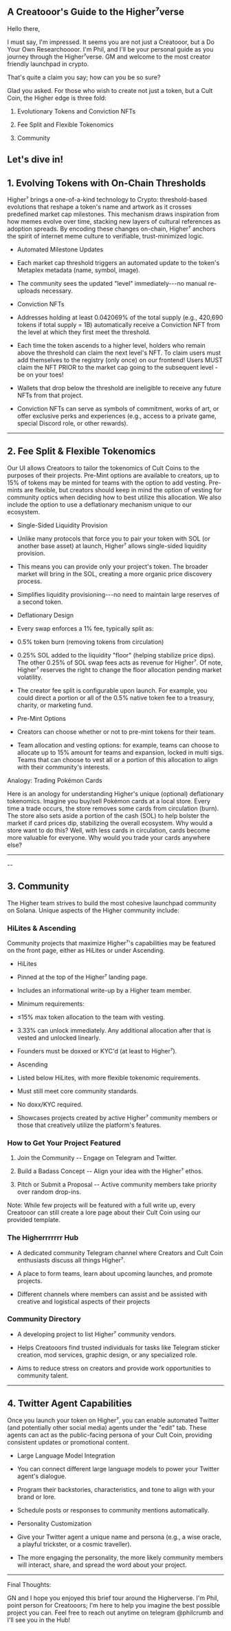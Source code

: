 A Creatooor's Guide to the Higher⁷verse 
----------------------------------------

Hello there,

I must say, I'm impressed. It seems you are not just a Creatooor, but a Do Your Own Researchoooor. I'm Phil, and I'll be your personal guide as you journey through the Higher⁷verse. GM and welcome to the most creator friendly launchpad in crypto.

That's quite a claim you say; how can you be so sure?

Glad you asked. For those who wish to create not just a token, but a Cult Coin, the Higher edge is three fold:

1.  Evolutionary Tokens and Conviction NFTs

1.  Fee Split and Flexible Tokenomics

1.  Community

Let's dive in!
--------------

1\. Evolving Tokens with On-Chain Thresholds
--------------------------------------------

Higher⁷ brings a one-of-a-kind technology to Crypto: threshold-based evolutions that reshape a token's name and artwork as it crosses predefined market cap milestones. This mechanism draws inspiration from how memes evolve over time, stacking new layers of cultural references as adoption spreads. By encoding these changes on-chain, Higher⁷ anchors the spirit of internet meme culture to verifiable, trust-minimized logic.

-   Automated Milestone Updates

-   Each market cap threshold triggers an automated update to the token's Metaplex metadata (name, symbol, image).

-   The community sees the updated "level" immediately---no manual re-uploads necessary.

-   Conviction NFTs

-   Addresses holding at least 0.042069% of the total supply (e.g., 420,690 tokens if total supply = 1B) automatically receive a Conviction NFT from the level at which they first meet the threshold.

-   Each time the token ascends to a higher level, holders who remain above the threshold can claim the next level's NFT. To claim users must add themselves to the registry (only once) on our frontend! Users MUST claim the NFT PRIOR to the market cap going to the subsequent level - be on your toes!

-   Wallets that drop below the threshold are ineligible to receive any future NFTs from that project.

-   Conviction NFTs can serve as symbols of commitment, works of art, or offer exclusive perks and experiences (e.g., access to a private game, special Discord role, or other rewards).

* * * * *

2\. Fee Split & Flexible Tokenomics
-----------------------------------

Our UI allows Creatoors to tailor the tokenomics of Cult Coins to the purposes of their projects. Pre-Mint options are available to creators, up to 15% of tokens may be minted for teams with the option to add vesting. Pre-mints are flexible, but creators should keep in mind the option of vesting for community optics when deciding how to best utilize this allocation. We also include the option to use a deflationary mechanism unique to our ecosystem.

-   Single-Sided Liquidity Provision

-   Unlike many protocols that force you to pair your token with SOL (or another base asset) at launch, Higher⁷ allows single-sided liquidity provision.

-   This means you can provide only your project's token. The broader market will bring in the SOL, creating a more organic price discovery process.

-   Simplifies liquidity provisioning---no need to maintain large reserves of a second token.

-   Deflationary Design

-   Every swap enforces a 1% fee, typically split as:

-   0.5% token burn (removing tokens from circulation)

-   0.25% SOL added to the liquidity "floor" (helping stabilize price dips). The other 0.25% of SOL swap fees acts as revenue for Higher⁷. Of note, Higher⁷ reserves the right to change the floor allocation pending market volatility.

-   The creator fee split is configurable upon launch. For example, you could direct a portion or all of the 0.5% native token fee to a treasury, charity, or marketing fund.

-   Pre-Mint Options

-   Creators can choose whether or not to pre-mint tokens for their team. 

-   Team allocation and vesting options: for example, teams can choose to allocate up to 15% amount for teams and expansion, locked in multi sigs. Teams that can choose to vest all or a portion of this allocation to align with their community's interests.

Analogy: Trading Pokémon Cards

Here is an anology for understanding Higher's unique (optional) deflationary tokenomics. Imagine you buy/sell Pokémon cards at a local store. Every time a trade occurs, the store removes some cards from circulation (burn). The store also sets aside a portion of the cash (SOL) to help bolster the market if card prices dip, stabilizing the overall ecosystem. Why would a store want to do this? Well, with less cards in circulation, cards become more valuable for everyone. Why would you trade your cards anywhere else?

* * * * *

--

3\. Community
-------------

The Higher team strives to build the most cohesive launchpad community on Solana. Unique aspects of the Higher community include:

### HiLites & Ascending

Community projects that maximize Higher⁷'s capabilities may be featured on the front page, either as HiLites or under Ascending.

-   HiLites

-   Pinned at the top of the Higher⁷ landing page.

-   Includes an informational write-up by a Higher team member.

-   Minimum requirements:

-   ≤15% max token allocation to the team with vesting.

-   3.33% can unlock immediately. Any additional allocation after that is vested and unlocked linearly.

-   Founders must be doxxed or KYC'd (at least to Higher⁷).

-   Ascending

-   Listed below HiLites, with more flexible tokenomic requirements.

-   Must still meet core community standards.

-   No doxx/KYC required.

-   Showcases projects created by active Higher⁷ community members or those that creatively utilize the platform's features.

### How to Get Your Project Featured

1.  Join the Community -- Engage on Telegram and Twitter.

2.  Build a Badass Concept -- Align your idea with the Higher⁷ ethos.

3.  Pitch or Submit a Proposal -- Active community members take priority over random drop-ins.

Note: While few projects will be featured with a full write up, every Creatooor can still create a lore page about their Cult Coin using our provided template.

### The Higherrrrrrr Hub

-   A dedicated community Telegram channel where Creators and Cult Coin enthusiasts discuss all things Higher⁷.

-   A place to form teams, learn about upcoming launches, and promote projects.

-   Different channels where members can assist and be assisted with creative and logistical aspects of their projects

### Community Directory

-   A developing project to list Higher⁷ community vendors.

-   Helps Creatooors find trusted individuals for tasks like Telegram sticker creation, mod services, graphic design, or any specialized role.

-   Aims to reduce stress on creators and provide work opportunities to community talent.

* * * * *

4\. Twitter Agent Capabilities
------------------------------

Once you launch your token on Higher⁷, you can enable automated Twitter (and potentially other social media) agents under the "edit" tab. These agents can act as the public-facing persona of your Cult Coin, providing consistent updates or promotional content.

-   Large Language Model Integration

-   You can connect different large language models to power your Twitter agent's dialogue.

-   Program their backstories, characteristics, and tone to align with your brand or lore.

-   Schedule posts or responses to community mentions automatically.

-   Personality Customization

-   Give your Twitter agent a unique name and persona (e.g., a wise oracle, a playful trickster, or a cosmic traveller).

-   The more engaging the personality, the more likely community members will interact, share, and spread the word about your project.

* * * * *

Final Thoughts:

GN and I hope you enjoyed this brief tour around the Higherverse. I'm Phil, point person for Creatooors; I'm here to help you imagine the best possible project you can. Feel free to reach out anytime on telegram @philcrumb and I'll see you in the Hub!